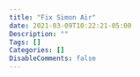 ```yaml
---
title: "Fix Simon Air"
date: 2021-03-09T10:22:21-05:00
Description: ""
Tags: []
Categories: []
DisableComments: false
---
```

